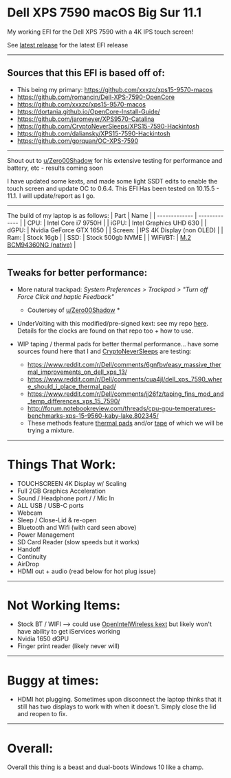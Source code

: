# Dell XPS 7590 macOS Big Sur 11.1
My working EFI for the Dell XPS 7590 with a 4K IPS touch screen!

See [latest release](https://github.com/stakeout55/Dell-XPS-7590-mac-OS-Big-Sur-11.1/releases/latest) for the latest EFI release

---

## Sources that this EFI is based off of: 
* This being my primary: https://github.com/xxxzc/xps15-9570-macos
* https://github.com/romancin/Dell-XPS-7590-OpenCore
* https://github.com/xxxzc/xps15-9570-macos
* https://dortania.github.io/OpenCore-Install-Guide/
* https://github.com/jaromeyer/XPS9570-Catalina
* https://github.com/CryptoNeverSleeps/XPS15-7590-Hackintosh
* https://github.com/daliansky/XPS15-7590-Hackintosh
* https://github.com/gorquan/OC-XPS-7590

---

Shout out to [u/Zero00Shadow](https://www.reddit.com/user/Zero00Shadow) for his extensive testing for performance and battery, etc - results coming soon

I have updated some kexts, and made some light SSDT edits to enable the touch screen and update OC to 0.6.4.
This EFI Has been tested on 10.15.5 - 11.1. I will update/report as I go.

---

The build of my laptop is as follows:
| Part          | Name |
| ------------- | ------------- |
| CPU:   | Intel Core i7 9750H  |
| iGPU:   | Intel Graphics UHD 630  |
| dGPU:  | Nvidia GeForce GTX 1650  |
| Screen:  | IPS 4K Display (non OLED)  |
| Ram:  | Stock 16gb  |
| SSD:  | Stock 500gb NVME  |
| WiFi/BT: | [M.2 BCM94360NG (native)](https://www.ebay.com/itm/M-2-NGFF-Network-Card-for-Broadcom-BCM94360NG-better-than-BCM94352Z-DW1560-BT4-0/264663343680?ssPageName=STRK%3AMEBIDX%3AIT&_trksid=p2057872.m2749.l2649) |

---
## Tweaks for better performance:

* More natural trackpad: _System Preferences > Trackpad > "Turn off Force Click and haptic Feedback"_
  * Coutersey of [u/Zero00Shadow](https://www.reddit.com/user/Zero00Shadow) *
 
* UnderVolting with this modified/pre-signed kext: see my repo [here](https://github.com/stakeout55/presigned_VoltageShift_Kext_DellXPS7590). Details for the clocks are found on that repo too + how to use.

* WIP taping / thermal pads for better thermal performance... have some sources found here that I and [CryptoNeverSleeps](https://github.com/CryptoNeverSleeps) are testing:
   * https://www.reddit.com/r/Dell/comments/6gnfbv/easy_massive_thermal_improvements_on_dell_xps_13/
   * https://www.reddit.com/r/Dell/comments/cua4jl/dell_xps_7590_where_should_i_place_thermal_pad/
   * https://www.reddit.com/r/Dell/comments/jj26fz/taping_fins_mod_and_temp_differences_xps_15_7590/
   * http://forum.notebookreview.com/threads/cpu-gpu-temperatures-benchmarks-xps-15-9560-kaby-lake.802345/
    * These methods feature [thermal pads](https://www.amazon.com/ARCTIC-Thermal-Efficient-Conductivity-Handling/dp/B00UYTTMNI?th=1) and/or [tape](https://www.amazon.com/Aluminum-Professional-Adhesive-3-9mil-1-Roll/dp/B08CXBPWNT/ref=sr_1_2_sspa?dchild=1&keywords=foil%2Btape%2Bheat%2Bsmall&qid=1609362425&sr=8-2-spons&smid=AEZRIMTHROAA2&spLa=ZW5jcnlwdGVkUXVhbGlmaWVyPUEyUDUxRFJUU0FMRjFKJmVuY3J5cHRlZElkPUExMDM4ODY5S1g0N1JOVFc4WkxCJmVuY3J5cHRlZEFkSWQ9QTAyNDE1MjBLTU9ZWE5GVzUzOTQmd2lkZ2V0TmFtZT1zcF9hdGYmYWN0aW9uPWNsaWNrUmVkaXJlY3QmZG9Ob3RMb2dDbGljaz10cnVl&th=1) of which we will be trying a mixture.

---

# Things That Work:
* TOUCHSCREEN 4K Display w/ Scaling
* Full 2GB Graphics Acceleration
* Sound / Headphone port / / Mic In
* ALL USB / USB-C ports
* Webcam
* Sleep / Close-Lid & re-open
* Bluetooth and Wifi (with card seen above)
* Power Management
* SD Card Reader (slow speeds but it works)
* Handoff
* Continuity
* AirDrop
* HDMI out + audio (read below for hot plug issue)

---

# Not Working Items:
* Stock BT / WIFI --> could use [OpenIntelWireless kext](https://github.com/OpenIntelWireless/itlwm) but likely won't have ability to get iServices working
* Nvidia 1650 dGPU
* Finger print reader (likely never will)

---
# Buggy at times:
* HDMI hot plugging. Sometimes upon disconnect the laptop thinks that it still has two displays to work with when it doesn't. Simply close the lid and reopen to fix.

---

# Overall:
Overall this thing is a beast and dual-boots Windows 10 like a champ. 
